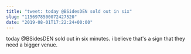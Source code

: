 ```yaml
---
title: "tweet: today @BSidesDEN sold out in six"
slug: "1156978500072427520"
date: "2019-08-01T17:22:24+00:00"
---
```

today @BSidesDEN sold out in six minutes. i believe that's a sign that they need a bigger venue.